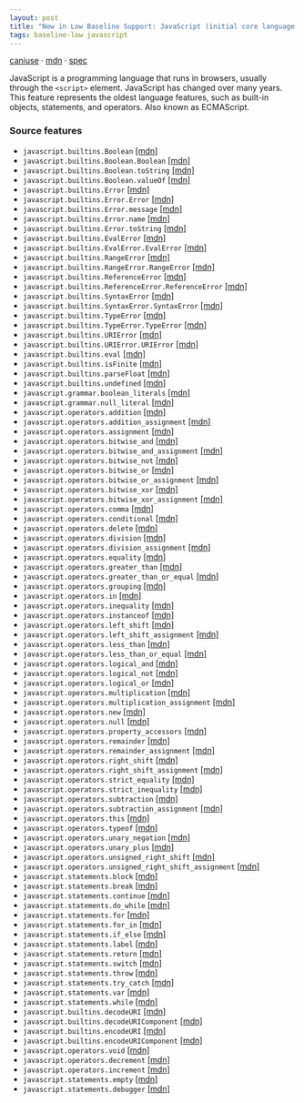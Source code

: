 ```yaml
---
layout: post
title: "New in Low Baseline Support: JavaScript (initial core language support)"
tags: baseline-low javascript
---
```


[caniuse](https://caniuse.com/?search=javascript) · [mdn](https://developer.mozilla.org/en-US/search?q=JavaScript (initial core language support)) · [spec](https://tc39.es/ecma262/multipage/#sec-intro)

JavaScript is a programming language that runs in browsers, usually through the `<script>` element. JavaScript has changed over many years. This feature represents the oldest language features, such as built-in objects, statements, and operators. Also known as ECMAScript.

### Source features

- ``javascript.builtins.Boolean`` [[mdn]](https://developer.mozilla.org/en-US/search?q=javascript.builtins.Boolean)
- ``javascript.builtins.Boolean.Boolean`` [[mdn]](https://developer.mozilla.org/en-US/search?q=javascript.builtins.Boolean.Boolean)
- ``javascript.builtins.Boolean.toString`` [[mdn]](https://developer.mozilla.org/en-US/search?q=javascript.builtins.Boolean.toString)
- ``javascript.builtins.Boolean.valueOf`` [[mdn]](https://developer.mozilla.org/en-US/search?q=javascript.builtins.Boolean.valueOf)
- ``javascript.builtins.Error`` [[mdn]](https://developer.mozilla.org/en-US/search?q=javascript.builtins.Error)
- ``javascript.builtins.Error.Error`` [[mdn]](https://developer.mozilla.org/en-US/search?q=javascript.builtins.Error.Error)
- ``javascript.builtins.Error.message`` [[mdn]](https://developer.mozilla.org/en-US/search?q=javascript.builtins.Error.message)
- ``javascript.builtins.Error.name`` [[mdn]](https://developer.mozilla.org/en-US/search?q=javascript.builtins.Error.name)
- ``javascript.builtins.Error.toString`` [[mdn]](https://developer.mozilla.org/en-US/search?q=javascript.builtins.Error.toString)
- ``javascript.builtins.EvalError`` [[mdn]](https://developer.mozilla.org/en-US/search?q=javascript.builtins.EvalError)
- ``javascript.builtins.EvalError.EvalError`` [[mdn]](https://developer.mozilla.org/en-US/search?q=javascript.builtins.EvalError.EvalError)
- ``javascript.builtins.RangeError`` [[mdn]](https://developer.mozilla.org/en-US/search?q=javascript.builtins.RangeError)
- ``javascript.builtins.RangeError.RangeError`` [[mdn]](https://developer.mozilla.org/en-US/search?q=javascript.builtins.RangeError.RangeError)
- ``javascript.builtins.ReferenceError`` [[mdn]](https://developer.mozilla.org/en-US/search?q=javascript.builtins.ReferenceError)
- ``javascript.builtins.ReferenceError.ReferenceError`` [[mdn]](https://developer.mozilla.org/en-US/search?q=javascript.builtins.ReferenceError.ReferenceError)
- ``javascript.builtins.SyntaxError`` [[mdn]](https://developer.mozilla.org/en-US/search?q=javascript.builtins.SyntaxError)
- ``javascript.builtins.SyntaxError.SyntaxError`` [[mdn]](https://developer.mozilla.org/en-US/search?q=javascript.builtins.SyntaxError.SyntaxError)
- ``javascript.builtins.TypeError`` [[mdn]](https://developer.mozilla.org/en-US/search?q=javascript.builtins.TypeError)
- ``javascript.builtins.TypeError.TypeError`` [[mdn]](https://developer.mozilla.org/en-US/search?q=javascript.builtins.TypeError.TypeError)
- ``javascript.builtins.URIError`` [[mdn]](https://developer.mozilla.org/en-US/search?q=javascript.builtins.URIError)
- ``javascript.builtins.URIError.URIError`` [[mdn]](https://developer.mozilla.org/en-US/search?q=javascript.builtins.URIError.URIError)
- ``javascript.builtins.eval`` [[mdn]](https://developer.mozilla.org/en-US/search?q=javascript.builtins.eval)
- ``javascript.builtins.isFinite`` [[mdn]](https://developer.mozilla.org/en-US/search?q=javascript.builtins.isFinite)
- ``javascript.builtins.parseFloat`` [[mdn]](https://developer.mozilla.org/en-US/search?q=javascript.builtins.parseFloat)
- ``javascript.builtins.undefined`` [[mdn]](https://developer.mozilla.org/en-US/search?q=javascript.builtins.undefined)
- ``javascript.grammar.boolean_literals`` [[mdn]](https://developer.mozilla.org/en-US/search?q=javascript.grammar.boolean_literals)
- ``javascript.grammar.null_literal`` [[mdn]](https://developer.mozilla.org/en-US/search?q=javascript.grammar.null_literal)
- ``javascript.operators.addition`` [[mdn]](https://developer.mozilla.org/en-US/search?q=javascript.operators.addition)
- ``javascript.operators.addition_assignment`` [[mdn]](https://developer.mozilla.org/en-US/search?q=javascript.operators.addition_assignment)
- ``javascript.operators.assignment`` [[mdn]](https://developer.mozilla.org/en-US/search?q=javascript.operators.assignment)
- ``javascript.operators.bitwise_and`` [[mdn]](https://developer.mozilla.org/en-US/search?q=javascript.operators.bitwise_and)
- ``javascript.operators.bitwise_and_assignment`` [[mdn]](https://developer.mozilla.org/en-US/search?q=javascript.operators.bitwise_and_assignment)
- ``javascript.operators.bitwise_not`` [[mdn]](https://developer.mozilla.org/en-US/search?q=javascript.operators.bitwise_not)
- ``javascript.operators.bitwise_or`` [[mdn]](https://developer.mozilla.org/en-US/search?q=javascript.operators.bitwise_or)
- ``javascript.operators.bitwise_or_assignment`` [[mdn]](https://developer.mozilla.org/en-US/search?q=javascript.operators.bitwise_or_assignment)
- ``javascript.operators.bitwise_xor`` [[mdn]](https://developer.mozilla.org/en-US/search?q=javascript.operators.bitwise_xor)
- ``javascript.operators.bitwise_xor_assignment`` [[mdn]](https://developer.mozilla.org/en-US/search?q=javascript.operators.bitwise_xor_assignment)
- ``javascript.operators.comma`` [[mdn]](https://developer.mozilla.org/en-US/search?q=javascript.operators.comma)
- ``javascript.operators.conditional`` [[mdn]](https://developer.mozilla.org/en-US/search?q=javascript.operators.conditional)
- ``javascript.operators.delete`` [[mdn]](https://developer.mozilla.org/en-US/search?q=javascript.operators.delete)
- ``javascript.operators.division`` [[mdn]](https://developer.mozilla.org/en-US/search?q=javascript.operators.division)
- ``javascript.operators.division_assignment`` [[mdn]](https://developer.mozilla.org/en-US/search?q=javascript.operators.division_assignment)
- ``javascript.operators.equality`` [[mdn]](https://developer.mozilla.org/en-US/search?q=javascript.operators.equality)
- ``javascript.operators.greater_than`` [[mdn]](https://developer.mozilla.org/en-US/search?q=javascript.operators.greater_than)
- ``javascript.operators.greater_than_or_equal`` [[mdn]](https://developer.mozilla.org/en-US/search?q=javascript.operators.greater_than_or_equal)
- ``javascript.operators.grouping`` [[mdn]](https://developer.mozilla.org/en-US/search?q=javascript.operators.grouping)
- ``javascript.operators.in`` [[mdn]](https://developer.mozilla.org/en-US/search?q=javascript.operators.in)
- ``javascript.operators.inequality`` [[mdn]](https://developer.mozilla.org/en-US/search?q=javascript.operators.inequality)
- ``javascript.operators.instanceof`` [[mdn]](https://developer.mozilla.org/en-US/search?q=javascript.operators.instanceof)
- ``javascript.operators.left_shift`` [[mdn]](https://developer.mozilla.org/en-US/search?q=javascript.operators.left_shift)
- ``javascript.operators.left_shift_assignment`` [[mdn]](https://developer.mozilla.org/en-US/search?q=javascript.operators.left_shift_assignment)
- ``javascript.operators.less_than`` [[mdn]](https://developer.mozilla.org/en-US/search?q=javascript.operators.less_than)
- ``javascript.operators.less_than_or_equal`` [[mdn]](https://developer.mozilla.org/en-US/search?q=javascript.operators.less_than_or_equal)
- ``javascript.operators.logical_and`` [[mdn]](https://developer.mozilla.org/en-US/search?q=javascript.operators.logical_and)
- ``javascript.operators.logical_not`` [[mdn]](https://developer.mozilla.org/en-US/search?q=javascript.operators.logical_not)
- ``javascript.operators.logical_or`` [[mdn]](https://developer.mozilla.org/en-US/search?q=javascript.operators.logical_or)
- ``javascript.operators.multiplication`` [[mdn]](https://developer.mozilla.org/en-US/search?q=javascript.operators.multiplication)
- ``javascript.operators.multiplication_assignment`` [[mdn]](https://developer.mozilla.org/en-US/search?q=javascript.operators.multiplication_assignment)
- ``javascript.operators.new`` [[mdn]](https://developer.mozilla.org/en-US/search?q=javascript.operators.new)
- ``javascript.operators.null`` [[mdn]](https://developer.mozilla.org/en-US/search?q=javascript.operators.null)
- ``javascript.operators.property_accessors`` [[mdn]](https://developer.mozilla.org/en-US/search?q=javascript.operators.property_accessors)
- ``javascript.operators.remainder`` [[mdn]](https://developer.mozilla.org/en-US/search?q=javascript.operators.remainder)
- ``javascript.operators.remainder_assignment`` [[mdn]](https://developer.mozilla.org/en-US/search?q=javascript.operators.remainder_assignment)
- ``javascript.operators.right_shift`` [[mdn]](https://developer.mozilla.org/en-US/search?q=javascript.operators.right_shift)
- ``javascript.operators.right_shift_assignment`` [[mdn]](https://developer.mozilla.org/en-US/search?q=javascript.operators.right_shift_assignment)
- ``javascript.operators.strict_equality`` [[mdn]](https://developer.mozilla.org/en-US/search?q=javascript.operators.strict_equality)
- ``javascript.operators.strict_inequality`` [[mdn]](https://developer.mozilla.org/en-US/search?q=javascript.operators.strict_inequality)
- ``javascript.operators.subtraction`` [[mdn]](https://developer.mozilla.org/en-US/search?q=javascript.operators.subtraction)
- ``javascript.operators.subtraction_assignment`` [[mdn]](https://developer.mozilla.org/en-US/search?q=javascript.operators.subtraction_assignment)
- ``javascript.operators.this`` [[mdn]](https://developer.mozilla.org/en-US/search?q=javascript.operators.this)
- ``javascript.operators.typeof`` [[mdn]](https://developer.mozilla.org/en-US/search?q=javascript.operators.typeof)
- ``javascript.operators.unary_negation`` [[mdn]](https://developer.mozilla.org/en-US/search?q=javascript.operators.unary_negation)
- ``javascript.operators.unary_plus`` [[mdn]](https://developer.mozilla.org/en-US/search?q=javascript.operators.unary_plus)
- ``javascript.operators.unsigned_right_shift`` [[mdn]](https://developer.mozilla.org/en-US/search?q=javascript.operators.unsigned_right_shift)
- ``javascript.operators.unsigned_right_shift_assignment`` [[mdn]](https://developer.mozilla.org/en-US/search?q=javascript.operators.unsigned_right_shift_assignment)
- ``javascript.statements.block`` [[mdn]](https://developer.mozilla.org/en-US/search?q=javascript.statements.block)
- ``javascript.statements.break`` [[mdn]](https://developer.mozilla.org/en-US/search?q=javascript.statements.break)
- ``javascript.statements.continue`` [[mdn]](https://developer.mozilla.org/en-US/search?q=javascript.statements.continue)
- ``javascript.statements.do_while`` [[mdn]](https://developer.mozilla.org/en-US/search?q=javascript.statements.do_while)
- ``javascript.statements.for`` [[mdn]](https://developer.mozilla.org/en-US/search?q=javascript.statements.for)
- ``javascript.statements.for_in`` [[mdn]](https://developer.mozilla.org/en-US/search?q=javascript.statements.for_in)
- ``javascript.statements.if_else`` [[mdn]](https://developer.mozilla.org/en-US/search?q=javascript.statements.if_else)
- ``javascript.statements.label`` [[mdn]](https://developer.mozilla.org/en-US/search?q=javascript.statements.label)
- ``javascript.statements.return`` [[mdn]](https://developer.mozilla.org/en-US/search?q=javascript.statements.return)
- ``javascript.statements.switch`` [[mdn]](https://developer.mozilla.org/en-US/search?q=javascript.statements.switch)
- ``javascript.statements.throw`` [[mdn]](https://developer.mozilla.org/en-US/search?q=javascript.statements.throw)
- ``javascript.statements.try_catch`` [[mdn]](https://developer.mozilla.org/en-US/search?q=javascript.statements.try_catch)
- ``javascript.statements.var`` [[mdn]](https://developer.mozilla.org/en-US/search?q=javascript.statements.var)
- ``javascript.statements.while`` [[mdn]](https://developer.mozilla.org/en-US/search?q=javascript.statements.while)
- ``javascript.builtins.decodeURI`` [[mdn]](https://developer.mozilla.org/en-US/search?q=javascript.builtins.decodeURI)
- ``javascript.builtins.decodeURIComponent`` [[mdn]](https://developer.mozilla.org/en-US/search?q=javascript.builtins.decodeURIComponent)
- ``javascript.builtins.encodeURI`` [[mdn]](https://developer.mozilla.org/en-US/search?q=javascript.builtins.encodeURI)
- ``javascript.builtins.encodeURIComponent`` [[mdn]](https://developer.mozilla.org/en-US/search?q=javascript.builtins.encodeURIComponent)
- ``javascript.operators.void`` [[mdn]](https://developer.mozilla.org/en-US/search?q=javascript.operators.void)
- ``javascript.operators.decrement`` [[mdn]](https://developer.mozilla.org/en-US/search?q=javascript.operators.decrement)
- ``javascript.operators.increment`` [[mdn]](https://developer.mozilla.org/en-US/search?q=javascript.operators.increment)
- ``javascript.statements.empty`` [[mdn]](https://developer.mozilla.org/en-US/search?q=javascript.statements.empty)
- ``javascript.statements.debugger`` [[mdn]](https://developer.mozilla.org/en-US/search?q=javascript.statements.debugger)
